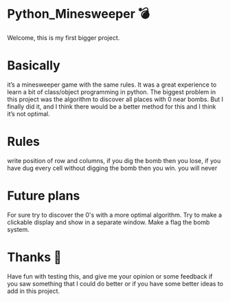 # Python_Minesweeper 💣
Welcome, this is my first bigger project.

# Basically 
it’s a minesweeper game with the same rules. It was a great experience to learn a bit of class/object programming in python.
The biggest problem in this project was the algorithm to discover all places with 0 near bombs. But I finally did it, and I think there would be a better method for this and I think it’s not optimal.

# Rules
write position of row and columns, if you dig the bomb then you lose, if you have dug every cell without digging the bomb then you win. you will never

# Future plans
For sure try to discover the 0's with a more optimal algorithm. 
Try to make a clickable display and show in a separate window.
Make a flag the bomb system.

# Thanks 💙
Have fun with testing this, and give me your opinion or some feedback if you saw something that I could do better or if you have some better ideas to add in this project.
